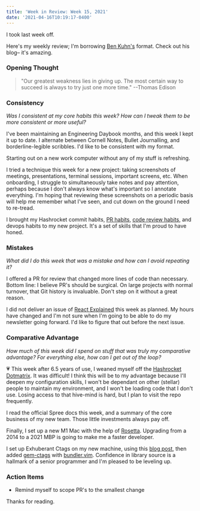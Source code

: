 ```yaml
---
title: 'Week in Review: Week 15, 2021'
date: '2021-04-16T10:19:17-0400'
---
```


I took last week off.

Here's my weekly review; I'm borrowing [Ben Kuhn's](https://www.benkuhn.net/)
format. Check out his blog– it's amazing.

### Opening Thought

> "Our greatest weakness lies in giving up. The most certain way to succeed is
> always to try just one more time."
--Thomas Edison

### Consistency

_Was I consistent at my core habits this week? How can I tweak them to be more
consistent or more useful?_

I've been maintaining an Engineering Daybook months, and this week I kept it up
to date. I alternate between Cornell Notes, Bullet Journalling, and
borderline-legible scribbles. I'd like to be consistent with my format.

Starting out on a new work computer without any of my stuff is refreshing.

I tried a technique this week for a new project: taking screenshots of
meetings, presentations, terminal sessions, important screens, etc. When
onboarding, I struggle to simultaneously take notes and pay attention, perhaps
because I don't always know what's important so I annotate everything. I'm
hoping that reviewing these screenshots on a periodic basis will help me
remember what I've seen, and cut down on the ground I need to re-tread.

I brought my Hashrocket commit habits, [PR
habits](https://hashrocket.com/blog/posts/github-pull-request-and-issue-templates),
[code review habits](https://conventionalcomments.org/), and devops habits to
my new project. It's a set of skills that I'm proud to have honed.

### Mistakes

_What did I do this week that was a mistake and how can I avoid repeating it?_

I offered a PR for review that changed more lines of code than necessary.
Bottom line: I believe PR's should be surgical. On large projects with normal
turnover, that Git history is invaluable. Don't step on it without a great
reason.

I did not deliver an issue of [React
Explained](https://www.getrevue.co/profile/react-explained) this week as
planned. My hours have changed and I'm not sure when I'm going to be able to do
my newsletter going forward. I'd like to figure that out before the next
issue.

### Comparative Advantage

_How much of this week did I spend on stuff that was truly my comparative
advantage? For everything else, how can I get out of the loop?_

💗 This week after 6.5 years of use, I weaned myself off the [Hashrocket
Dotmatrix](https://github.com/hashrocket/dotmatrix). It was difficult! I think
this will be to my advantage because I'll deepen my configuration skills, I
won't be dependant on other (stellar) people to maintain my environment, and I
won't be loading code that I don't use. Losing access to that hive-mind is
hard, but I plan to visit the repo frequently.

I read the official Spree docs this week, and a summary of the core business of
my new team. Those little investments always pay off.

Finally, I set up a new M1 Mac with the help of
[Rosetta](https://news.ycombinator.com/item?id=25204824). Upgrading from a 2014
to a 2021 MBP is going to make me a faster developer.

I set up Exhuberant Ctags on my new machine, using this [blog
post](https://galea.medium.com/getting-started-with-ctags-vim-on-macos-87bcb07cf6d),
then added [gem-ctags](https://github.com/tpope/gem-ctags) with
[bundler.vim](https://github.com/tpope/vim-bundler). Confidence in library
source is a hallmark of a senior programmer and I'm pleased to be leveling up.

### Action Items

- Remind myself to scope PR's to the smallest change

Thanks for reading.
